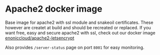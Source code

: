 # Apache2 docker image
Base image for apache2 with ssl module and snakeoil certificates. These however are createt at build and should be recreated or replaced. If you want free, easy and secure apache2 with ssl, check out our docker image [enoniccloud/apache2-letsencrypt](https://hub.docker.com/r/enoniccloud/apache2-letsencrypt/)

Also provides `/server-status` page on port `8001` for easy monitoring.
